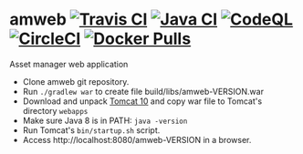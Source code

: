 # amweb [![Travis CI](https://travis-ci.org/marco-schmidt/amweb.svg?branch=master)](https://travis-ci.org/marco-schmidt/amweb) [![Java CI](https://github.com/marco-schmidt/amweb/workflows/Java%20CI/badge.svg)](https://github.com/marco-schmidt/amweb/actions?query=workflow%3A%22Java+CI%22) [![CodeQL](https://github.com/marco-schmidt/amweb/workflows/CodeQL/badge.svg)](https://github.com/marco-schmidt/amweb/actions?query=workflow%3ACodeQL) [![CircleCI](https://circleci.com/gh/marco-schmidt/am.svg?style=svg)](https://app.circleci.com/pipelines/github/marco-schmidt/amweb) [![Docker Pulls](https://img.shields.io/docker/pulls/marcoschmidt/amweb.svg)](https://hub.docker.com/r/marcoschmidt/amweb/)

Asset manager web application

* Clone amweb git repository.
* Run ``./gradlew war`` to create file build/libs/amweb-VERSION.war
* Download and unpack [Tomcat 10](https://tomcat.apache.org) and copy war file to Tomcat's directory ``webapps``
* Make sure Java 8 is in PATH: ``java -version``
* Run Tomcat's ``bin/startup.sh`` script.
* Access http://localhost:8080/amweb-VERSION in a browser.